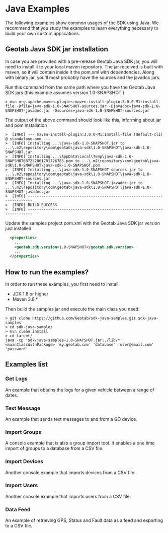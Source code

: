 # Java Examples 

The following examples show common usages of the SDK using Java. We recommend that you study the examples to learn everything necessary to build your own custom applications.

## Geotab Java SDK jar installation

In case you are provided with a pre-release Geotab Java SDK jar, you will need to install it to your local maven repository. The jar received is built with maven, so it will contain inside it the pom.xml with dependencies. Along with binary jar, you'll most probably have the sources and the javadoc jars.

Run this command from the same path where you have the Geotab Java SDK jars (this example assumes version 1.0-SNAPSHOT )
```shell
> mvn org.apache.maven.plugins:maven-install-plugin:3.0.0-M1:install-file -Dfile=java-sdk-1.0-SNAPSHOT-sources.jar -Djavadoc=java-sdk-1.0-SNAPSHOT-javadoc.jar -Dsources=java-sdk-1.0-SNAPSHOT-sources.jar
```

The output of the above command should look like this, informing about jar and pom installation
```shell
>  [INFO] --- maven-install-plugin:3.0.0-M1:install-file (default-cli) @ standalone-pom ---
>  [INFO] Installing ...\java-sdk-1.0-SNAPSHOT.jar to ...\.m2\repository\com\geotab\java-sdk\1.0-SNAPSHOT\java-sdk-1.0-SNAPSHOT.jar
>  [INFO] Installing ...\AppData\Local\Temp\java-sdk-1.0-SNAPSHOT687252861701726785.pom to ...\.m2\repository\com\geotab\java-sdk\1.0-SNAPSHOT\java-sdk-1.0-SNAPSHOT.pom
>  [INFO] Installing ...\java-sdk-1.0-SNAPSHOT-sources.jar to ...\.m2\repository\com\geotab\java-sdk\1.0-SNAPSHOT\java-sdk-1.0-SNAPSHOT-sources.jar
>  [INFO] Installing ...\java-sdk-1.0-SNAPSHOT-javadoc.jar to ...\.m2\repository\com\geotab\java-sdk\1.0-SNAPSHOT\java-sdk-1.0-SNAPSHOT-javadoc.jar
>  [INFO] ------------------------------------------------------------------------
>  [INFO] BUILD SUCCESS
>  [INFO] ------------------------------------------------------------------------
```

Update the samples project pom.xml with the Geotab Java SDK jar version just installed
```xml
  <properties>
    ...
    <geotab.sdk.version>1.0-SNAPSHOT</geotab.sdk.version>
    ...
  </properties>
```


## How to run the examples?

In order to run these examples, you first need to install:
- JDK 1.8 or higher
- Maven 3.6.*

Then build the samples jar and execute the main class you need:
```shell
> git clone https://github.com/Geotab/sdk-java-samples.git sdk-java-samples
> cd sdk-java-samples
> mvn clean install
> cd target/
java -cp 'sdk-java-samples-1.0-SNAPSHOT.jar;./lib/*' <mainClassWithPackage> 'my.geotab.com' 'database' 'user@email.com' 'password'
```


## Examples list

### Get Logs

An example that obtains the logs for a given vehicle between a range of dates.

### Text Message

An example that sends text messages to and from a GO device.

### Import Groups

A console example that is also a group import tool. It enables a one time import of groups to a database from a CSV file.

### Import Devices

Another console example that imports devices from a CSV file.

### Import Users

Another console example that imports users from a CSV file.

### Data Feed

An example of retrieving GPS, Status and Fault data as a feed and exporting to a CSV file.